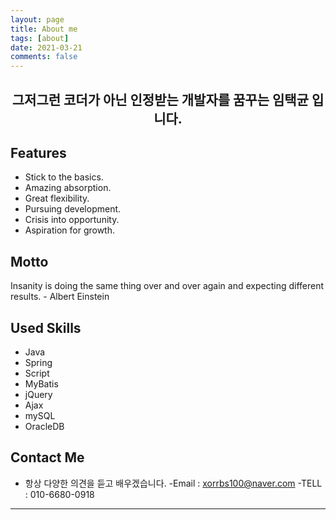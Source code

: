 ```yaml
---
layout: page
title: About me
tags: [about]
date: 2021-03-21
comments: false
---
```

    
<h2><center>그저그런 코더가 아닌 인정받는 개발자를 꿈꾸는 임택균 입니다.</center></h2>

## Features
* Stick to the basics.
* Amazing absorption.
* Great flexibility.
* Pursuing development.
* Crisis into opportunity.
* Aspiration for growth.

## Motto

Insanity is doing the same thing over and over again and expecting different results. - Albert Einstein


## Used Skills
* Java
* Spring
* Script
* MyBatis
* jQuery
* Ajax
* mySQL
* OracleDB


## Contact Me

* 항상 다양한 의견을 듣고 배우겠습니다.
-Email : <xorrbs100@naver.com>
-TELL : 010-6680-0918


<hr/>
